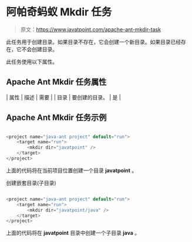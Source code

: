 # 阿帕奇蚂蚁 Mkdir 任务

> 原文：<https://www.javatpoint.com/apache-ant-mkdir-task>

此任务用于创建目录。如果目录不存在，它会创建一个新目录。如果目录已经存在，它不会创建目录。

此任务使用以下属性。

## Apache Ant Mkdir 任务属性

| 属性 | 描述 | 需要 |
| 目录 | 要创建的目录。 | 是 |

## Apache Ant Mkdir 任务示例

```java

<project name="java-ant project" default="run">	
	<target name="run">
		<mkdir dir="javatpoint" />
	</target>
</project>

```

上面的代码将在当前项目位置创建一个目录 **javatpoint** 。

创建嵌套目录(子目录)

```java

<project name="java-ant project" default="run">	
	<target name="run">
		<mkdir dir="javatpoint/java" />
	</target>
</project>

```

上面的代码将在 **javatpoint** 目录中创建一个子目录 **java** 。